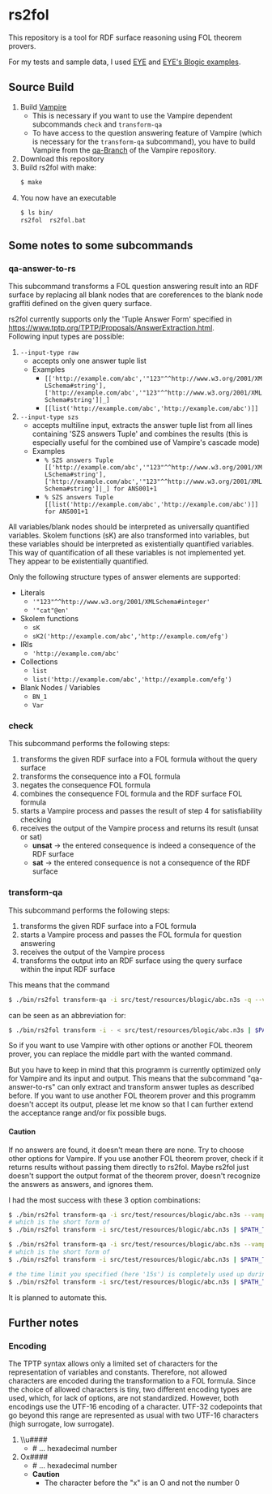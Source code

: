 # rs2fol

This repository is a tool for RDF surface reasoning using FOL theorem provers.

For my tests and sample data, I used [EYE](https://github.com/eyereasoner/eye) and [EYE's Blogic examples](https://github.com/eyereasoner/eye/tree/master/reasoning/blogic).

## Source Build

1. Build [Vampire](https://github.com/vprover/vampire) 
   - This is necessary if you want to use the Vampire dependent subcommands `check` and `transform-qa`
   - To have access to the question answering feature of Vampire (which is necessary for the `transform-qa` subcommand), you have to build Vampire from the [qa-Branch](https://github.com/vprover/vampire/tree/qa) of the Vampire repository.
2. Download this repository
3. Build rs2fol with make:
    ```Bash
    $ make
    ```
4. You now have an executable
   ```Bash
   $ ls bin/
   rs2fol  rs2fol.bat
   ```

## Some notes to some subcommands

### qa-answer-to-rs

This subcommand transforms a FOL question answering result into an RDF surface by replacing all blank nodes that are coreferences to the blank node graffiti defined on the given query surface.

rs2fol currently supports only the 'Tuple Answer Form' specified in https://www.tptp.org/TPTP/Proposals/AnswerExtraction.html. <br>
Following input types are possible:
1.  `--input-type raw`
    - accepts only one answer tuple list
    - Examples
      - `[['http://example.com/abc','"123"^^http://www.w3.org/2001/XMLSchema#string'],['http://example.com/abc','"123"^^http://www.w3.org/2001/XMLSchema#string']|_]`
      - `[[list('http://example.com/abc','http://example.com/abc')]]`
2.  `--input-type szs`
    - accepts multiline input, extracts the answer tuple list from all lines containing 'SZS answers Tuple' and combines the results (this is especially useful for the combined use of Vampire's cascade mode)
    - Examples
      - ```% SZS answers Tuple [['http://example.com/abc','"123"^^http://www.w3.org/2001/XMLSchema#string'],['http://example.com/abc','"123"^^http://www.w3.org/2001/XMLSchema#string']|_] for ANS001+1```
      - ```% SZS answers Tuple [[list('http://example.com/abc','http://example.com/abc')]] for ANS001+1```



All variables/blank nodes should be interpreted as universally quantified variables. 
Skolem functions (sK) are also transformed into variables, but these variables should be interpreted as existentially quantified variables. 
This way of quantification of all these variables is not implemented yet. They appear to be existentially quantified.

 Only the following structure types of answer elements are supported:
  - Literals
    - ```'"123"^^http://www.w3.org/2001/XMLSchema#integer'```
    - ```'"cat"@en'```
  - Skolem functions
    - ```sK```
    - ```sK2('http://example.com/abc','http://example.com/efg')```
  - IRIs
    - ```'http://example.com/abc'```
  - Collections
    - ```list```
    - ```list('http://example.com/abc','http://example.com/efg')```
  - Blank Nodes / Variables
    - ```BN_1```
    - ```Var```


### check

This subcommand performs the following steps:
1. transforms the given RDF surface into a FOL formula without the query surface 
2. transforms the consequence into a FOL formula
3. negates the consequence FOL formula
4. combines the consequence FOL formula and the RDF surface FOL formula
5. starts a Vampire process and passes the result of step 4 for satisfiability checking
6. receives the output of the Vampire process and returns its result (unsat or sat)
   - **unsat** -> the entered consequence is indeed a consequence of the RDF surface
   - **sat** -> the entered consequence is not a consequence of the RDF surface


### transform-qa

This subcommand performs the following steps:
1. transforms the given RDF surface into a FOL formula
2. starts a Vampire process and passes the FOL formula for question answering
3. receives the output of the Vampire process
4. transforms the output into an RDF surface using the query surface within the input RDF surface

This means that the command 
```Bash
$ ./bin/rs2fol transform-qa -i src/test/resources/blogic/abc.n3s -q --vampire-exec $PATH_TO_VAMPIRE
```
can be seen as an abbreviation for:

```Bash
$ ./bin/rs2fol transform -i - < src/test/resources/blogic/abc.n3s | $PATH_TO_VAMPIRE -av off -qa answer_literal -om smtcomp -t 60s 2>&1 | ./bin/rs2fol qa-answer-to-rs -s src/test/resources/blogic/abc.n3s  -i - 
```

So if you want to use Vampire with other options or another FOL theorem prover, you can replace the middle part with the wanted command.

But you have to keep in mind that this programm is currently optimized only for Vampire and its input and output.
This means that the subcommand "qa-answer-to-rs" can only extract and transform answer tuples as described before.
If you want to use another FOL theorem prover and this programm doesn't accept its output, please let me know so that I can further extend the acceptance range and/or fix possible bugs.

#### Caution
If no answers are found, it doesn't mean there are none. Try to choose other options for Vampire.
If you use another FOL theorem prover, check if it returns results without passing them directly to rs2fol.
Maybe rs2fol just doesn't support the output format of the theorem prover, doesn't recognize the answers as answers, and ignores them.

I had the most success with these 3 option combinations:

```Bash
$ ./bin/rs2fol transform-qa -i src/test/resources/blogic/abc.n3s --vampire-exec $PATH_TO_VAMPIRE -q --vampire-option-mode 0
# which is the short form of
$ ./bin/rs2fol transform -i src/test/resources/blogic/abc.n3s | $PATH_TO_VAMPIRE -av off -qa answer_literal -om smtcomp -t 60s 2>&1 | ./bin/rs2fol qa-answer-to-rs -s src/test/resources/blogic/abc.n3s  -i - 

```

```Bash
$ ./bin/rs2fol transform-qa -i src/test/resources/blogic/abc.n3s --vampire-exec $PATH_TO_VAMPIRE -q --vampire-option-mode 1
# which is the short form of
$ ./bin/rs2fol transform -i src/test/resources/blogic/abc.n3s | $PATH_TO_VAMPIRE -av off -sa discount -s 1 -add large -afp 4000 -afq 1.0 -anc none -gs on -gsem off -inw on -lcm reverse -lwlo on -nm 64 -nwc 1 -sas z3 -sos all -sac on -thi all -uwa all -updr off -uhcvi on -to lpo -qa answer_literal -om smtcomp -t 60s 2>&1 | ./bin/rs2fol qa-answer-to-rs -s src/test/resources/blogic/abc.n3s  -i - 
```

```Bash
# the time limit you specified (here '15s') is completely used up during execution
$ ./bin/rs2fol transform -i src/test/resources/blogic/abc.n3s | $PATH_TO_VAMPIRE -av off -uhcvi on -qa answer_literal --mode casc -t 15s 2>&1 | ./bin/rs2fol qa-answer-to-rs -s src/test/resources/blogic/abc.n3s  -i - 
```

It is planned to automate this.


## Further notes

### Encoding

The TPTP syntax allows only a limited set of characters for the representation of variables and constants.
Therefore, not allowed characters are encoded during the transformation to a FOL formula.
Since the choice of allowed characters is tiny, two different encoding types are used, which, for lack of options, are not standardized.
However, both encodings use the UTF-16 encoding of a character.
UTF-32 codepoints that go beyond this range are represented as usual with two UTF-16 characters (high surrogate, low surrogate).

1. \\\\u####
    - \# ... hexadecimal number
2. Ox####
   - \# ... hexadecimal number
   - **Caution** 
     - The character before the "x" is an O and not the number 0


